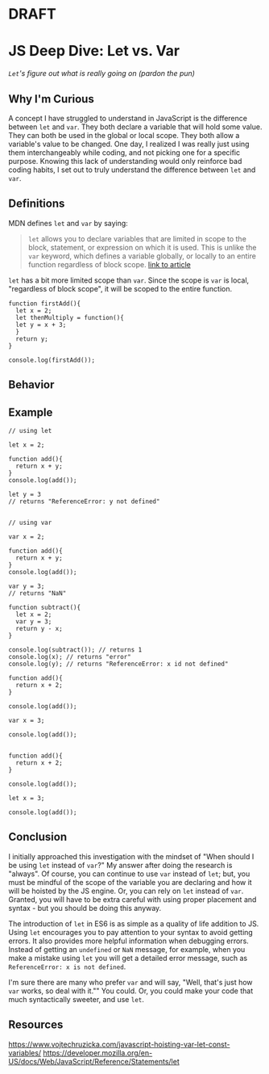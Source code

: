 # DRAFT
# JS Deep Dive: Let vs. Var
*`Let`'s figure out what is really going on (pardon the pun)*

## Why I'm Curious

A concept I have struggled to understand in JavaScript is the difference between `let` and `var`. They both declare a variable that will hold some value. They can both be used in the global or local scope. They both allow a variable's value to be changed. One day, I realized I was really just using them interchangeably while coding, and not picking one for a specific purpose. Knowing this lack of understanding would only reinforce bad coding habits, I set out to truly understand the difference between `let` and `var`.

## Definitions

MDN defines `let` and `var` by saying:

> `let` allows you to declare variables that are limited in scope to the block, statement, or expression on which it is used. This is unlike the `var` keyword, which defines a variable globally, or locally to an entire function regardless of block scope. [link to article](https://developer.mozilla.org/en-US/docs/Web/JavaScript/Reference/Statements/let)

`let` has a bit more limited scope than `var`. Since the scope is `var` is local, "regardless of block scope", it will be scoped to the entire function.

```
function firstAdd(){
  let x = 2;
  let thenMultiply = function(){
  let y = x + 3;  
  }
  return y;
}

console.log(firstAdd());

```


## Behavior


## Example


```
// using let

let x = 2;

function add(){
  return x + y;
}
console.log(add());

let y = 3
// returns "ReferenceError: y not defined"


// using var

var x = 2;

function add(){
  return x + y;
}
console.log(add());

var y = 3;
// returns "NaN"
```

```
function subtract(){
  let x = 2;
  var y = 3;
  return y - x;
}

console.log(subtract()); // returns 1
console.log(x); // returns "error"
console.log(y); // returns "ReferenceError: x id not defined"
```


```
function add(){
  return x + 2;
}

console.log(add());

var x = 3;

console.log(add());


function add(){
  return x + 2;
}

console.log(add());

let x = 3;

console.log(add());
```

## Conclusion

I initially approached this investigation with the mindset of "When should I be using `let` instead of `var`?" My answer after doing the research is "always". Of course, you can continue to use `var` instead of `let`; but, you must be mindful of the scope of the variable you are declaring and how it will be hoisted by the JS engine. Or, you can rely on `let` instead of `var`. Granted, you will have to be extra careful with using proper placement and syntax - but you should be doing this anyway.

The introduction of `let` in ES6 is as simple as a quality of life addition to JS. Using `let` encourages you to pay attention to your syntax to avoid getting errors. It also provides more helpful information when debugging errors. Instead of getting an `undefined` or `NaN` message, for example, when you make a mistake using `let` you will get a detailed error message, such as `ReferenceError: x is not defined`.

I'm sure there are many who prefer `var` and will say, "Well, that's just how `var` works, so deal with it."" You could. Or, you could make your code that much syntactically sweeter, and use `let`.

## Resources

https://www.vojtechruzicka.com/javascript-hoisting-var-let-const-variables/
https://developer.mozilla.org/en-US/docs/Web/JavaScript/Reference/Statements/let
